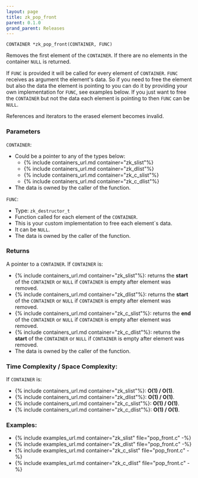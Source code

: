 ```yaml
---
layout: page
title: zk_pop_front
parent: 0.1.0
grand_parent: Releases
---
```


```
CONTAINER *zk_pop_front(CONTAINER, FUNC)
```

Removes the first element of the `CONTAINER`. If there are no elements in the container `NULL` is returned.

If `FUNC` is provided it will be called for every element of `CONTAINER`. `FUNC` receives as argument the element's data.
So if you need to free the element but also the data the element is pointing to you can do it by providing your own implementation for `FUNC`, see examples below.
If you just want to free the `CONTAINER` but not the data each element is pointing to then `FUNC` can be `NULL`.

References and iterators to the erased element becomes invalid.

### Parameters

`CONTAINER`:
- Could be a pointer to any of the types below:
  - {% include containers_url.md container="zk_slist"%}
  - {% include containers_url.md container="zk_dlist"%}
  - {% include containers_url.md container="zk_c_slist"%}
  - {% include containers_url.md container="zk_c_dlist"%}
- The data is owned by the caller of the function.

`FUNC`:
- Type: `zk_destructor_t`
- Function called for each element of the `CONTAINER`.
- This is your custom implementation to free each element`s data.
- It can be `NULL`.
- The data is owned by the caller of the function.

### Returns
A pointer to a `CONTAINER`. If `CONTAINER` is:
- {% include containers_url.md container="zk_slist"%}: returns the **start** of the `CONTAINER` or `NULL` if `CONTAINER` is empty after element was removed.
- {% include containers_url.md container="zk_dlist"%}: returns the **start** of the `CONTAINER` or `NULL` if `CONTAINER` is empty after element was removed.
- {% include containers_url.md container="zk_c_slist"%}: returns the **end** of the `CONTAINER` or `NULL` if `CONTAINER` is empty after element was removed.
- {% include containers_url.md container="zk_c_dlist"%}: returns the **start** of the `CONTAINER` or `NULL` if `CONTAINER` is empty after element was removed.
- The data is owned by the caller of the function.

### Time Complexity / Space Complexity:
If `CONTAINER` is:
- {% include containers_url.md container="zk_slist"%}: **O(1) / O(1)**.
- {% include containers_url.md container="zk_dlist"%}: **O(1) / O(1)**.
- {% include containers_url.md container="zk_c_slist"%}: **O(1) / O(1)**.
- {% include containers_url.md container="zk_c_dlist"%}: **O(1) / O(1)**.

### Examples:
- {% include examples_url.md container="zk_slist" file="pop_front.c" -%}
- {% include examples_url.md container="zk_dlist" file="pop_front.c" -%}
- {% include examples_url.md container="zk_c_slist" file="pop_front.c" -%}
- {% include examples_url.md container="zk_c_dlist" file="pop_front.c" -%}


